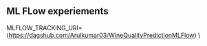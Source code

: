 ## ML FLow experiements

MLFLOW_TRACKING_URI=(https://dagshub.com/Arulkumar03/WineQualityPredictionMLFlow) \

